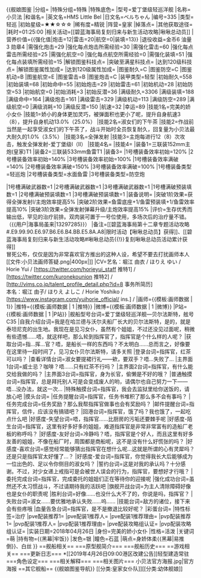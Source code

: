 {{舰娘图鉴
|分组=
|特殊分组=特殊
|特殊底色=
|型号=爱丁堡级轻巡洋舰
|名称=小贝法
|和谐名=
|英文名=HMS Little Bel
|日文名=ベルちゃん
|编号=335
|类型=轻巡
|初始星级=★★☆☆☆
|稀有度=精锐
|阵营=皇家
|掉落点=
|其他获取途径= 
|耗时=01:25:00
|相关活动=[[碧蓝海事局复刻归来与新生活动攻略|啾啾总动员]]
|营养价值={{强化值|炮击=12|雷击=20|航空=0|装填=13}}
|退役收益=金币6 油量3 勋章4
|需强化炮击=29
|强化每点炮击所需经验=30
|需强化雷击=60
|强化每点雷击所需经验=25
|需强化航空=0
|强化每点航空所需经验=0
|需强化装填=51
|强化每点装填所需经验=15
|解锁图鉴科技点=
|突破至满星科技点=
|达到120级科技点=
|解锁图鉴属性加成=
|达到120级属性加成=
|图鉴耐久=C
|图鉴防空=C
|图鉴机动=B
|图鉴航空=E
|图鉴雷击=B
|图鉴炮击=C
|装甲类型=轻型
|初始耐久=558
|初始装填=68
|初始命中=55
|初始炮击=29
|初始雷击=61
|初始机动=28
|初始防空=53
|初始航空=0
|初始消耗=3
|初始反潜=36
|满级耐久=3306
|满级装填=188
|满级命中=164
|满级炮击=161
|满级雷击=329
|满级机动=113
|满级防空=289
|满级航空=0
|满级消耗=10
|满级反潜=150
|航速=32
|幸运=89
|技能1名=完美的娇小女仆
|技能1=娇小的身体更加灵巧，被弹面积也更小了呢，提升自身航速3（8），提升自身机动13.0%（25.0%）
|技能2名=淑女们的下午茶
|技能2=作战前当然是一起享受淑女们的下午茶了，战斗开始时全员恢复耐久，回复量为小贝法最大耐久的1.0%（3.5%）
|技能3名=全弹发射
|技能3=主炮每进行12（8）次攻击，触发全弹发射-爱丁堡级I（II）
|技能4名=
|技能4=
|装备1=三联装152mm主炮(皇家)T1
|装备2=三联装533mm鱼雷T1
|装备3=
|1号槽装备效率初始=120%
|2号槽装备效率初始=140%
|3号槽装备效率初始=100%
|1号槽装备效率满破=140%
|2号槽装备效率满破=150%
|3号槽装备效率满破=100%
|1号槽装备类型=轻巡炮
|2号槽装备类型=水面鱼雷
|3号槽装备类型=防空炮
<!--鱼雷底座数不代表武器数，不了解的请勿修改数据。-->
|1号槽满破武器数=1
|2号槽满破武器数=1
|3号槽满破武器数=1
|1号槽满破预装填数=1
|2号槽满破预装填数=1
|3号槽满破预装填数=1
|装备说明=
|突破1阶效果=获得全弹发射I/主炮效率提高5%
|突破2阶效果=鱼雷底座+1/鱼雷预装填+1/鱼雷效率提高10%
|突破3阶效果=全弹发射弹幕升级/主炮效率提高15%
|评价=生存优秀而输出低，罕见的治疗前排。双肉装可置于一号位使用，多场次后的治疗量不错。（{{用户|海事局虽来|13297285}}）
|备注=[[碧蓝海事局第十二章专题活动攻略#.E9.99.90.E6.97.B6.E6.B4.BB.E5.8A.A8|限时活动【啾啾总动员】获得]]、[[碧蓝海事局复刻归来与新生活动攻略#啾啾总动员{{!}}复刻啾啾总动员活动累计获得]]<br>冒死公布，仅仅是因为非常喜欢官方推出的这种人设，希望不要去打扰画师本人 <!-- 如果这种行为是不对的 管理大大删除画师信息也是可以的 -->[[文件:小贝法画师答疑.png|400px|]]
|CV=艺名：堀江 由衣 / ほりえ ゆい / Horie Yui / [https://twitter.com/horieyui_staff  推特1] / [https://twitter.com/kuronekounion 推特2] / [http://vims.co.jp/talent_profile_detail.php?id=8 事务所简历]<br>本名：堀江 由子/ ほりえ よしこ / Horie Yoshiko / [https://www.instagram.com/yuihorie_official/ ins.] /
|画师={{模板:画师数据 | 1}}
|推特={{模板:画师数据 | 1 |推特}}
|微博={{模板:画师数据 | 1 |微博}}
|P站={{模板:画师数据 | 1 |P站}}
|舰船型号台词=爱丁堡级轻巡洋舰—贝尔法斯特，舷号C35
|自我介绍台词=我是在哈兰德与沃尔夫船厂长大的贝尔法斯特，是的，就是泰坦尼克的出生地。我现在是见习女仆，虽然有个姐姐，不过还没见过面呢，稍微有些遗憾……唔，就这样吧，那么轮到指挥官了，指挥官是个什么样的人呢？
|获取台词=指…挥…官？唔，是船长一样的东西吗？不太明白……总而言之，好像要在这里待一段时间了，见习女仆贝尔法斯特，请多关照
|登录台词=指挥官，红茶可以吗？
|查看详情台词=淑女要提裙行礼——欸，要双手？唔…失败了…
|主界面1台词=威士忌？咖啡？唔……只有红茶不行吗？
|主界面2台词=指挥官，有什么能交给我做的吗？
|主界面3台词=指挥官，身为长官，偷懒是不好的哦？
|普通触摸台词=指挥官，总是拜托别人可是会变成废人的哟，请偶尔也自己努力一下——唔…没办法，就这一次…
|特殊触摸台词=指挥官，我会去监狱里给你送饭的，请放心吧
|摸头台词=
|任务提醒台词=指挥官，任务书堆积了那么多不会有事吗？
|任务完成台词=任务奖励？那么我帮指挥官做事也会有奖励吗？
|邮件提醒台词=指挥官，信件，应该没有搞错吧？
|回港台词=指挥官，饿了吗？我也饿了，一起吃点什么吧
|好感度-失望台词=唔，指挥官……比厨房的污垢还要棘手呢
|好感度-陌生台词=指挥官，这里有好多好多的姐姐，难道指挥官是非常非常富有的造船厂老板的称呼吗？
|好感度-友好台词=冷静吗？唔，指挥官是个好人，而且这里有好多友善的姐姐，不像在船厂时，周围都是商船呢，这不是没有什么好慌张的吗？
|好感度-喜欢台词=感觉经常能够猜出指挥官在想什么呢…这就是所谓的心有灵犀吗？还是只是指挥官太好懂了…？
|好感度-爱台词=指挥官，你觉得我长大后能够成为一位出色的、足以令你侧目的淑女吗？
|誓约台词=这是对我的承认吗？十分感谢。不过，对少女递上戒指可是会被世人误会的行为，指挥官，要想好才行哦？
|委托完成台词=指挥官，完成委托的姐姐们正在等待你的迎接呢
|强化成功台词=虽然还不太习惯战斗，不过请期待我的活跃吧
|旗舰开战台词=为主人清除障碍好像也是女仆的职责呢
|胜利台词=好像……也没什么大不了的，你说是吗，指挥官？
|失败台词=淑女……要优雅地承认失败……呜……
|技能台词=敌方的诸位，接下来会有些疼哦
|血量告急台词=指挥官，是不是撤退比较好呢？
|彩蛋台词=
|特性标签=治疗
|pve配装推荐1=
|pve配装1推荐人=
|pve配装1推荐理由=
|pvp配装推荐1=
|pvp配装1推荐人=
|pvp配装1推荐理由=
|pve配装攻略组认证=
|pvp配装攻略组认证=
|实装日期=2018年04月26日
|身份=完美的娇小女仆
|性格=活泼
|关键词=萌
|持有物={{黑幕|牢饭}}
|发色=银
|瞳色=石蓝
|萌点=身娇体柔{{黑幕|易推倒}}、白丝
}}
==舰船相关==
===原型舰简介===
===舰船历史===
==游戏相关==
===更新日志===
*[[2019年4月26日09:00港区改建公告]]轻型建造常驻
===角色设定===
===相关解释===
===相关图片===
<gallery mode="packed" heights="400px">
小贝法官方海报.jpg|官方海报
</gallery>
==其它舰船==
{{舰娘图鉴导航}}
[[分类:皇家女仆队]][[分类:幼体舰娘]]
